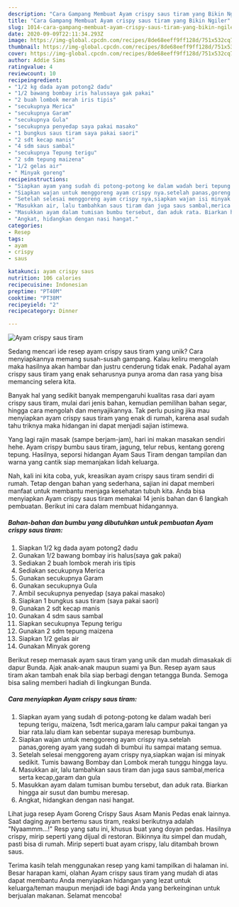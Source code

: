 ```yaml
---
description: "Cara Gampang Membuat Ayam crispy saus tiram yang Bikin Ngiler"
title: "Cara Gampang Membuat Ayam crispy saus tiram yang Bikin Ngiler"
slug: 1014-cara-gampang-membuat-ayam-crispy-saus-tiram-yang-bikin-ngiler
date: 2020-09-09T22:11:34.293Z
image: https://img-global.cpcdn.com/recipes/8de68eeff9ff128d/751x532cq70/ayam-crispy-saus-tiram-foto-resep-utama.jpg
thumbnail: https://img-global.cpcdn.com/recipes/8de68eeff9ff128d/751x532cq70/ayam-crispy-saus-tiram-foto-resep-utama.jpg
cover: https://img-global.cpcdn.com/recipes/8de68eeff9ff128d/751x532cq70/ayam-crispy-saus-tiram-foto-resep-utama.jpg
author: Addie Sims
ratingvalue: 4
reviewcount: 10
recipeingredient:
- "1/2 kg dada ayam potong2 dadu"
- "1/2 bawang bombay iris halussaya gak pakai"
- "2 buah lombok merah iris tipis"
- "secukupnya Merica"
- "secukupnya Garam"
- "secukupnya Gula"
- "secukupnya penyedap saya pakai masako"
- "1 bungkus saus tiram saya pakai saori"
- "2 sdt kecap manis"
- "4 sdm saus sambal"
- "secukupnya Tepung terigu"
- "2 sdm tepung maizena"
- "1/2 gelas air"
- " Minyak goreng"
recipeinstructions:
- "Siapkan ayam yang sudah di potong-potong ke dalam wadah beri tepung terigu, maizena, 1sdt merica,garam lalu campur pakai tangan ya biar rata.lalu diam kan sebentar supaya meresap bumbunya."
- "Siapkan wajan untuk menggoreng ayam crispy nya.setelah panas,goreng ayam yang sudah di bumbui itu sampai matang semua."
- "Setelah selesai menggoreng ayam crispy nya,siapkan wajan isi minyak sedikit. Tumis bawang Bombay dan Lombok merah tunggu hingga layu."
- "Masukkan air, lalu tambahkan saus tiram dan juga saus sambal,merica serta kecap,garam dan gula"
- "Masukkan ayam dalam tumisan bumbu tersebut, dan aduk rata. Biarkan hingga air susut dan bumbu meresap."
- "Angkat, hidangkan dengan nasi hangat."
categories:
- Resep
tags:
- ayam
- crispy
- saus

katakunci: ayam crispy saus 
nutrition: 106 calories
recipecuisine: Indonesian
preptime: "PT40M"
cooktime: "PT38M"
recipeyield: "2"
recipecategory: Dinner

---
```



![Ayam crispy saus tiram](https://img-global.cpcdn.com/recipes/8de68eeff9ff128d/751x532cq70/ayam-crispy-saus-tiram-foto-resep-utama.jpg)

Sedang mencari ide resep ayam crispy saus tiram yang unik? Cara menyiapkannya memang susah-susah gampang. Kalau keliru mengolah maka hasilnya akan hambar dan justru cenderung tidak enak. Padahal ayam crispy saus tiram yang enak seharusnya punya aroma dan rasa yang bisa memancing selera kita.

Banyak hal yang sedikit banyak mempengaruhi kualitas rasa dari ayam crispy saus tiram, mulai dari jenis bahan, kemudian pemilihan bahan segar, hingga cara mengolah dan menyajikannya. Tak perlu pusing jika mau menyiapkan ayam crispy saus tiram yang enak di rumah, karena asal sudah tahu triknya maka hidangan ini dapat menjadi sajian istimewa.

Yang lagi rajin masak (sampe berjam-jam), hari ini makan masakan sendiri hehe. Ayam crispy bumbu saus tiram, jagung, telur rebus, kentang goreng tepung. Hasilnya, seporsi hidangan Ayam Saus Tiram dengan tampilan dan warna yang cantik siap memanjakan lidah keluarga.


Nah, kali ini kita coba, yuk, kreasikan ayam crispy saus tiram sendiri di rumah. Tetap dengan bahan yang sederhana, sajian ini dapat memberi manfaat untuk membantu menjaga kesehatan tubuh kita. Anda bisa menyiapkan Ayam crispy saus tiram memakai 14 jenis bahan dan 6 langkah pembuatan. Berikut ini cara dalam membuat hidangannya.

<!--inarticleads1-->

##### Bahan-bahan dan bumbu yang dibutuhkan untuk pembuatan Ayam crispy saus tiram:

1. Siapkan 1/2 kg dada ayam potong2 dadu
1. Gunakan 1/2 bawang bombay iris halus(saya gak pakai)
1. Sediakan 2 buah lombok merah iris tipis
1. Sediakan secukupnya Merica
1. Gunakan secukupnya Garam
1. Gunakan secukupnya Gula
1. Ambil secukupnya penyedap (saya pakai masako)
1. Siapkan 1 bungkus saus tiram (saya pakai saori)
1. Gunakan 2 sdt kecap manis
1. Gunakan 4 sdm saus sambal
1. Siapkan secukupnya Tepung terigu
1. Gunakan 2 sdm tepung maizena
1. Siapkan 1/2 gelas air
1. Gunakan  Minyak goreng


Berikut resep memasak ayam saus tiram yang unik dan mudah dimasakak di dapur Bunda. Ajak anak-anak maupun suami ya Bun. Resep ayam saus tiram akan tambah enak bila siap berbagi dengan tetangga Bunda. Semoga bisa saling memberi hadiah di lingkungan Bunda. 

<!--inarticleads2-->

##### Cara menyiapkan Ayam crispy saus tiram:

1. Siapkan ayam yang sudah di potong-potong ke dalam wadah beri tepung terigu, maizena, 1sdt merica,garam lalu campur pakai tangan ya biar rata.lalu diam kan sebentar supaya meresap bumbunya.
1. Siapkan wajan untuk menggoreng ayam crispy nya.setelah panas,goreng ayam yang sudah di bumbui itu sampai matang semua.
1. Setelah selesai menggoreng ayam crispy nya,siapkan wajan isi minyak sedikit. Tumis bawang Bombay dan Lombok merah tunggu hingga layu.
1. Masukkan air, lalu tambahkan saus tiram dan juga saus sambal,merica serta kecap,garam dan gula
1. Masukkan ayam dalam tumisan bumbu tersebut, dan aduk rata. Biarkan hingga air susut dan bumbu meresap.
1. Angkat, hidangkan dengan nasi hangat.


Lihat juga resep Ayam Goreng Crispy Saus Asam Manis Pedas enak lainnya. Saat daging ayam bertemu saus tiram, reaksi berikutnya adalah &#34;Nyaammm…!&#34; Resp yang satu ini, khusus buat yang doyan pedas. Hasilnya crispy, mirip seperti yang dijual di restoran. Bikinnya itu simpel dan mudah, pasti bisa di rumah. Mirip seperti buat ayam crispy, lalu ditambah brown saus. 

Terima kasih telah menggunakan resep yang kami tampilkan di halaman ini. Besar harapan kami, olahan Ayam crispy saus tiram yang mudah di atas dapat membantu Anda menyiapkan hidangan yang lezat untuk keluarga/teman maupun menjadi ide bagi Anda yang berkeinginan untuk berjualan makanan. Selamat mencoba!
